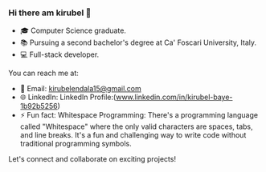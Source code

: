 ### Hi there am kirubel 👋

- 🎓 Computer Science graduate.
- 📚 Pursuing a second bachelor's degree at Ca' Foscari University, Italy.
- 💻 Full-stack developer.

You can reach me at:
- 📧 Email: kirubelendala15@gmail.com
- 🌐 LinkedIn: LinkedIn Profile:(www.linkedin.com/in/kirubel-baye-1b92b5256)
- ⚡ Fun fact: Whitespace Programming: There's a programming language called "Whitespace" where the only valid characters are spaces, tabs, and line breaks. It's a fun and challenging way to write code without traditional programming symbols.

Let's connect and collaborate on exciting projects!

